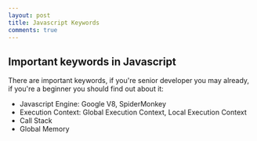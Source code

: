 ```yaml
---
layout: post
title: Javascript Keywords
comments: true
---
```

## Important keywords in Javascript

There are important keywords, if you're senior developer you may already, if you're a beginner you should find out about it:

- Javascript Engine: Google V8, SpiderMonkey
- Execution Context: Global Execution Context, Local Execution Context
- Call Stack
- Global Memory